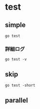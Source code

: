 # test

## simple

```
go test
```

### 詳細ログ

```
go test -v
```

## skip

```
go test -short
```

## parallel

```

```

```

```

```

```

```

```
